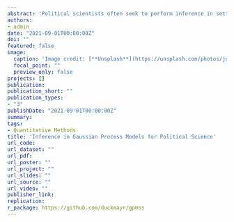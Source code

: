 ```yaml
---
abstract: 'Political scientists often seek to perform inference in settings where knowledge about the functional form mapping predictors to outcomes is imperfect or the traditional assumption of conditional independence of observations does not hold. Recently Gaussian process (GP) models, a family of machine learning techniques, have been used to study politics in such settings; however, many inferential quantities of interest to political science have either not been derived in the statistical and machine learning literature the models hail from or have not been employed in the political science literature yet. I provide practical guidance for applied researchers to implement GP models for more accurate inference in their research, including how to obtain quantities of interest to political scientists, the derivations of which are novel to the GP model literature.'
authors:
- admin
date: "2021-09-01T00:00:00Z"
doi: ""
featured: false
image:
  caption: 'Image credit: [**Unsplash**](https://unsplash.com/photos/jdD8gXaTZsc)'
  focal_point: ""
  preview_only: false
projects: []
publication:
publication_short: ""
publication_types:
- "3"
publishDate: "2021-09-01T00:00:00Z"
summary:
tags:
- Quantitative Methods
title: 'Inference in Gaussian Process Models for Political Science'
url_code:
url_dataset: ""
url_pdf:
url_poster: ""
url_project: ""
url_slides: ""
url_source: ""
url_video: ""
publisher_link:
replication:
r_package: https://github.com/duckmayr/gpmss
---
```

